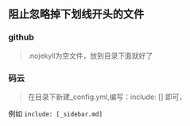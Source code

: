 ## 阻止忽略掉下划线开头的文件

### github
> .nojekyll为空文件，放到目录下面就好了

### 码云


> 在目录下新建_config.yml,编写：include: [] 即可，  

  例如   `include: [_sidebar.md]`
